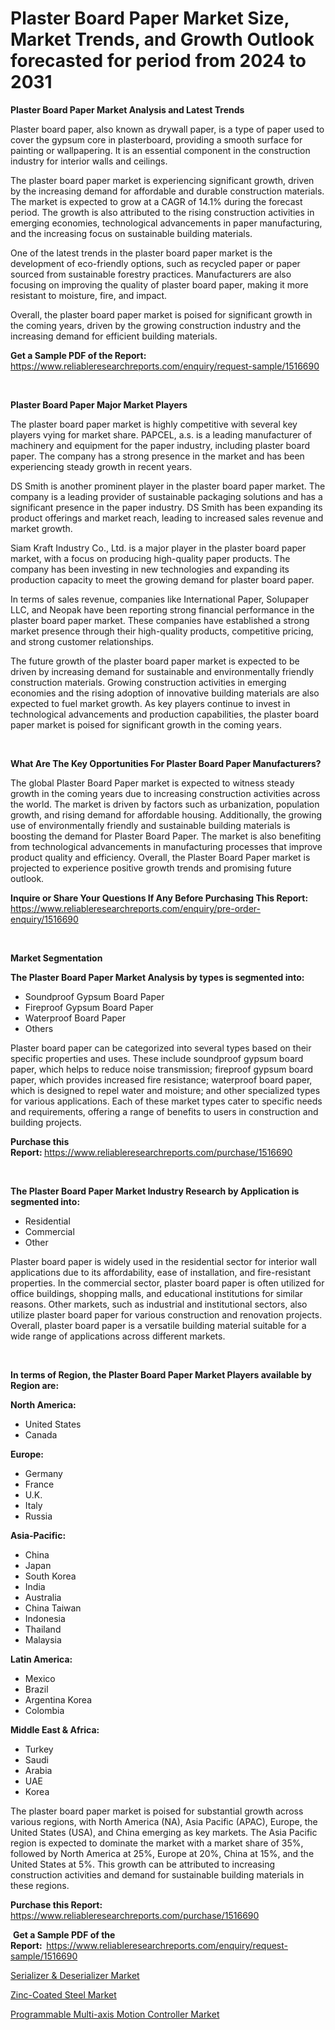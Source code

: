 <p><h1>Plaster Board Paper Market Size, Market Trends, and Growth Outlook forecasted for period from 2024 to 2031</h1></p><p><strong>Plaster Board Paper Market Analysis and Latest Trends</strong></p>
<p><p>Plaster board paper, also known as drywall paper, is a type of paper used to cover the gypsum core in plasterboard, providing a smooth surface for painting or wallpapering. It is an essential component in the construction industry for interior walls and ceilings.</p><p>The plaster board paper market is experiencing significant growth, driven by the increasing demand for affordable and durable construction materials. The market is expected to grow at a CAGR of 14.1% during the forecast period. The growth is also attributed to the rising construction activities in emerging economies, technological advancements in paper manufacturing, and the increasing focus on sustainable building materials.</p><p>One of the latest trends in the plaster board paper market is the development of eco-friendly options, such as recycled paper or paper sourced from sustainable forestry practices. Manufacturers are also focusing on improving the quality of plaster board paper, making it more resistant to moisture, fire, and impact.</p><p>Overall, the plaster board paper market is poised for significant growth in the coming years, driven by the growing construction industry and the increasing demand for efficient building materials.</p></p>
<p><strong>Get a Sample PDF of the Report:&nbsp;</strong> <a href="https://www.reliableresearchreports.com/enquiry/request-sample/1516690">https://www.reliableresearchreports.com/enquiry/request-sample/1516690</a></p>
<p>&nbsp;</p>
<p><strong>Plaster Board Paper Major Market Players</strong></p>
<p><p>The plaster board paper market is highly competitive with several key players vying for market share. PAPCEL, a.s. is a leading manufacturer of machinery and equipment for the paper industry, including plaster board paper. The company has a strong presence in the market and has been experiencing steady growth in recent years.</p><p>DS Smith is another prominent player in the plaster board paper market. The company is a leading provider of sustainable packaging solutions and has a significant presence in the paper industry. DS Smith has been expanding its product offerings and market reach, leading to increased sales revenue and market growth.</p><p>Siam Kraft Industry Co., Ltd. is a major player in the plaster board paper market, with a focus on producing high-quality paper products. The company has been investing in new technologies and expanding its production capacity to meet the growing demand for plaster board paper.</p><p>In terms of sales revenue, companies like International Paper, Solupaper LLC, and Neopak have been reporting strong financial performance in the plaster board paper market. These companies have established a strong market presence through their high-quality products, competitive pricing, and strong customer relationships.</p><p>The future growth of the plaster board paper market is expected to be driven by increasing demand for sustainable and environmentally friendly construction materials. Growing construction activities in emerging economies and the rising adoption of innovative building materials are also expected to fuel market growth. As key players continue to invest in technological advancements and production capabilities, the plaster board paper market is poised for significant growth in the coming years.</p></p>
<p>&nbsp;</p>
<p><strong>What Are The Key Opportunities For Plaster Board Paper Manufacturers?</strong></p>
<p><p>The global Plaster Board Paper market is expected to witness steady growth in the coming years due to increasing construction activities across the world. The market is driven by factors such as urbanization, population growth, and rising demand for affordable housing. Additionally, the growing use of environmentally friendly and sustainable building materials is boosting the demand for Plaster Board Paper. The market is also benefiting from technological advancements in manufacturing processes that improve product quality and efficiency. Overall, the Plaster Board Paper market is projected to experience positive growth trends and promising future outlook.</p></p>
<p><strong>Inquire or Share Your Questions If Any Before Purchasing This Report:</strong> <a href="https://www.reliableresearchreports.com/enquiry/pre-order-enquiry/1516690">https://www.reliableresearchreports.com/enquiry/pre-order-enquiry/1516690</a></p>
<p>&nbsp;</p>
<p><strong>Market Segmentation</strong></p>
<p><strong>The Plaster Board Paper Market Analysis by types is segmented into:</strong></p>
<p><ul><li>Soundproof Gypsum Board Paper</li><li>Fireproof Gypsum Board Paper</li><li>Waterproof Board Paper</li><li>Others</li></ul></p>
<p><p>Plaster board paper can be categorized into several types based on their specific properties and uses. These include soundproof gypsum board paper, which helps to reduce noise transmission; fireproof gypsum board paper, which provides increased fire resistance; waterproof board paper, which is designed to repel water and moisture; and other specialized types for various applications. Each of these market types cater to specific needs and requirements, offering a range of benefits to users in construction and building projects.</p></p>
<p><strong>Purchase this Report:&nbsp;</strong><a href="https://www.reliableresearchreports.com/purchase/1516690">https://www.reliableresearchreports.com/purchase/1516690</a></p>
<p>&nbsp;</p>
<p><strong>The Plaster Board Paper Market Industry Research by Application is segmented into:</strong></p>
<p><ul><li>Residential</li><li>Commercial</li><li>Other</li></ul></p>
<p><p>Plaster board paper is widely used in the residential sector for interior wall applications due to its affordability, ease of installation, and fire-resistant properties. In the commercial sector, plaster board paper is often utilized for office buildings, shopping malls, and educational institutions for similar reasons. Other markets, such as industrial and institutional sectors, also utilize plaster board paper for various construction and renovation projects. Overall, plaster board paper is a versatile building material suitable for a wide range of applications across different markets.</p></p>
<p>&nbsp;</p>
<p><strong>In terms of Region, the Plaster Board Paper Market Players available by Region are:</strong></p>
<p>
    <p> <strong> North America: </strong>
        <ul>
            <li>United States</li>
            <li>Canada</li>
        </ul>
        </p> 
    <p> <strong> Europe: </strong>
        <ul>
            <li>Germany</li>
            <li>France</li>
            <li>U.K.</li>
            <li>Italy</li>
            <li>Russia</li>
        </ul>
        </p> 
    <p> <strong> Asia-Pacific: </strong>
        <ul>
            <li>China</li>
            <li>Japan</li>
            <li>South Korea</li>
            <li>India</li>
            <li>Australia</li>
            <li>China Taiwan</li>
            <li>Indonesia</li>
            <li>Thailand</li>
            <li>Malaysia</li>
        </ul>
        </p> 
    <p> <strong> Latin America: </strong>
        <ul>
            <li>Mexico</li>
            <li>Brazil</li>
            <li>Argentina Korea</li>
            <li>Colombia</li>
        </ul>
        </p> 
    <p> <strong> Middle East & Africa: </strong>
        <ul>
            <li>Turkey</li>
            <li>Saudi</li>
            <li>Arabia</li>
            <li>UAE</li>
            <li>Korea</li>
        </ul>
    </p>
    </p>
<p><p>The plaster board paper market is poised for substantial growth across various regions, with North America (NA), Asia Pacific (APAC), Europe, the United States (USA), and China emerging as key markets. The Asia Pacific region is expected to dominate the market with a market share of 35%, followed by North America at 25%, Europe at 20%, China at 15%, and the United States at 5%. This growth can be attributed to increasing construction activities and demand for sustainable building materials in these regions.</p></p>
<p><strong>Purchase this Report: </strong><a href="https://www.reliableresearchreports.com/purchase/1516690">https://www.reliableresearchreports.com/purchase/1516690</a></p>
<p>&nbsp;<strong>Get a Sample PDF of the Report:&nbsp;&nbsp;</strong><a href="https://www.reliableresearchreports.com/enquiry/request-sample/1516690">https://www.reliableresearchreports.com/enquiry/request-sample/1516690</a></p>
<p><strong></strong></p>
<p><p><a href="https://view.publitas.com/reportprime-1/global-serializer-deserializer-market-size-and-market-trends-insights-and-projections-from-2024-to-2031/">Serializer & Deserializer Market</a></p><p><a href="https://view.publitas.com/reportprime-1/global-zinc-coated-steel-market-size-and-market-trends-insights-and-projections-from-2024-to-2031/">Zinc-Coated Steel Market</a></p><p><a href="https://view.publitas.com/reportprime-1/insights-into-programmable-multi-axis-motion-controller-market-size-analysing-market-share-trends-and-growth-from-2024-to-2031/">Programmable Multi-axis Motion Controller Market</a></p></p>